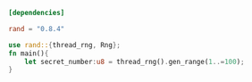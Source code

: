 ```toml
[dependencies]

rand = "0.8.4"
```

```rust
use rand::{thread_rng, Rng};
fn main(){
	let secret_number:u8 = thread_rng().gen_range(1..=100);
}
```